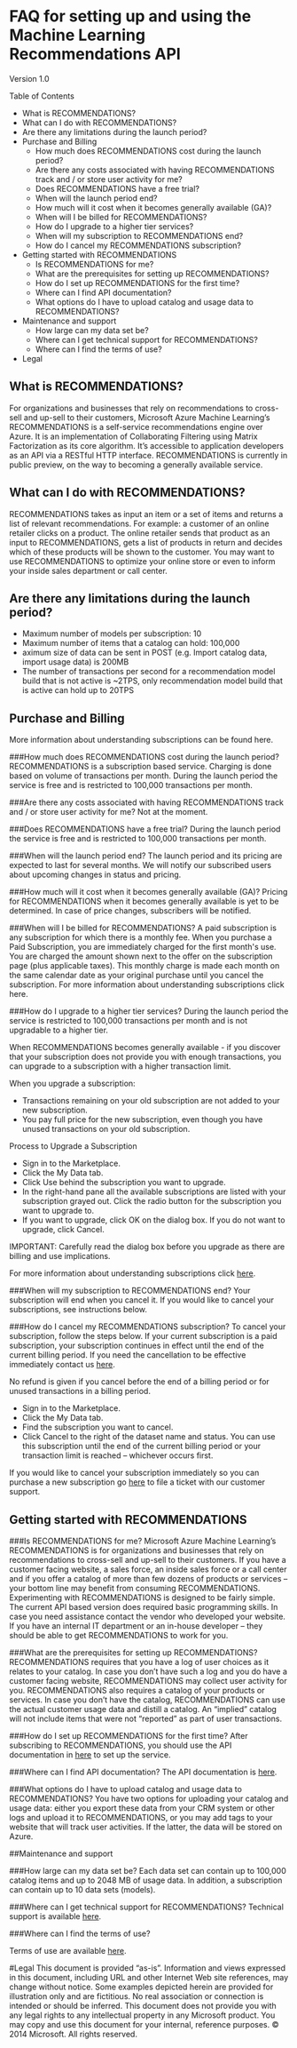 <properties title="FAQ for setting up and using the Machine Learning Recommendations API" pageTitle="FAQ for setting up and using the Machine Learning Recommendations API | Azure" description="Microsoft RECOMMENDATIONS API built with Azure Machine Learning FAQ" metaKeywords="" services="machine-learning" solutions="" documentationCenter="" authors="jaymathe" manager="paulettm" editor="cgronlun" videoId="" scriptId="" />

<tags ms.service="machine-learning" ms.workload="data-services" ms.tgt_pltfrm="na" ms.devlang="na" ms.topic="article" ms.date="10/14/2014" ms.author="jaymathe" /> 

# FAQ for setting up and using the Machine Learning Recommendations API
Version 1.0

Table of Contents

* What is RECOMMENDATIONS?	
* What can I do with RECOMMENDATIONS?	
* Are there any limitations during the launch period?	
* Purchase and Billing	
	* How much does RECOMMENDATIONS cost during the launch period?	
	* Are there any costs associated with having RECOMMENDATIONS track and / or store user activity for me?	
	* Does RECOMMENDATIONS have a free trial?	
	* When will the launch period end?	
	* How much will it cost when it becomes generally available (GA)?	
	* When will I be billed for RECOMMENDATIONS?	
	* How do I upgrade to a higher tier services?	
	* When will my subscription to RECOMMENDATIONS end?	
	* How do I cancel my RECOMMENDATIONS subscription?	
* Getting started with RECOMMENDATIONS	
	* Is RECOMMENDATIONS for me?	
	* What are the prerequisites for setting up RECOMMENDATIONS?	
	* How do I set up RECOMMENDATIONS for the first time?	
	* Where can I find API documentation?	
	* What options do I have to upload catalog and usage data to RECOMMENDATIONS?	
* Maintenance and support	
	* How large can my data set be?	
	* Where can I get technical support for RECOMMENDATIONS?	
	* Where can I find the terms of use?	
* Legal	


## What is RECOMMENDATIONS?
For organizations and businesses that rely on recommendations to cross-sell and up-sell to their customers, Microsoft Azure Machine Learning’s RECOMMENDATIONS is a self-service recommendations engine over Azure. It is an implementation of Collaborating Filtering using Matrix Factorization as its core algorithm. It’s accessible to application developers as an API via a RESTful HTTP interface. RECOMMENDATIONS is currently in public preview, on the way to becoming a generally available service.

## What can I do with RECOMMENDATIONS?
RECOMMENDATIONS takes as input an item or a set of items and returns a list of relevant recommendations. For example: a customer of an online retailer clicks on a product. The online retailer sends that product as an input to RECOMMENDATIONS, gets a list of products in return and decides which of these products will be shown to the customer. You may want to use RECOMMENDATIONS to optimize your online store or even to inform your inside sales department or call center.


## Are there any limitations during the launch period?

* Maximum number of models per subscription: 10
* Maximum number of items that a catalog can hold: 100,000
* aximum size of data can be sent in POST (e.g. Import catalog data, import usage data) is 200MB
* The number of transactions per second for a recommendation model build that is not active is ~2TPS, only recommendation model build that is active can hold up to 20TPS

## Purchase and Billing 
More information about understanding subscriptions can be found here.

###How much does RECOMMENDATIONS cost during the launch period?
RECOMMENDATIONS is a subscription based service. Charging is done based on volume of transactions per month. During the launch period the service is free and is restricted to 100,000 transactions per month.

###Are there any costs associated with having RECOMMENDATIONS track and / or store user activity for me?
Not at the moment.

###Does RECOMMENDATIONS have a free trial?
During the launch period the service is free and is restricted to 100,000 transactions per month.

###When will the launch period end?
The launch period and its pricing are expected to last for several months. We will notify our subscribed users about upcoming changes in status and pricing.

###How much will it cost when it becomes generally available (GA)?
Pricing for RECOMMENDATIONS when it becomes generally available is yet to be determined. In case of price changes, subscribers will be notified.

###When will I be billed for RECOMMENDATIONS?
A paid subscription is any subscription for which there is a monthly fee. When you purchase a Paid Subscription, you are immediately charged for the first month's use. You are charged the amount shown next to the offer on the subscription page (plus applicable taxes). This monthly charge is made each month on the same calendar date as your original purchase until you cancel the subscription. For more information about understanding subscriptions click here.

###How do I upgrade to a higher tier services?
During the launch period the service is restricted to 100,000 transactions per month and is not upgradable to a higher tier.

When RECOMMENDATIONS becomes generally available - if you discover that your subscription does not provide you with enough transactions, you can upgrade to a subscription with a higher transaction limit.

When you upgrade a subscription:

* Transactions remaining on your old subscription are not added to your new subscription. 
* You pay full price for the new subscription, even though you have unused transactions on your old subscription.

Process to Upgrade a Subscription

* Sign in to the Marketplace.
* Click the My Data tab.
* Click Use behind the subscription you want to upgrade. 
* In the right-hand pane all the available subscriptions are listed with your subscription grayed out. Click the radio button for the subscription you want to upgrade to.
* If you want to upgrade, click OK on the dialog box. If you do not want to upgrade, click Cancel.

IMPORTANT: Carefully read the dialog box before you upgrade as there are billing and use implications.

For more information about understanding subscriptions click [here](http://msdn.microsoft.com/en-us/library/gg312164.aspx).

###When will my subscription to RECOMMENDATIONS end?
Your subscription will end when you cancel it. If you would like to cancel your subscriptions, see instructions below.

###How do I cancel my RECOMMENDATIONS subscription?
To cancel your subscription, follow the steps below. If your current subscription is a paid subscription, your subscription continues in effect until the end of the current billing period. If you need the cancellation to be effective immediately contact us [here](https://support.microsoft.com/oas/default.aspx?gprid=17024&st=1&wfxredirect=1&sd=gn).

No refund is given if you cancel before the end of a billing period or for unused transactions in a billing period.

* Sign in to the Marketplace.
* Click the My Data tab.
* Find the subscription you want to cancel.
* Click Cancel to the right of the dataset name and status. You can use this subscription until the end of the current billing period or your transaction limit is reached – whichever occurs first.

If you would like to cancel your subscription immediately so you can purchase a new subscription go [here](https://support.microsoft.com/oas/default.aspx?gprid=17024&st=1&wfxredirect=1&sd=gn) to file a ticket with our customer support.


## Getting started with RECOMMENDATIONS

###Is RECOMMENDATIONS for me? 
Microsoft Azure Machine Learning’s RECOMMENDATIONS is for organizations and businesses that rely on recommendations to cross-sell and up-sell to their customers. If you have a customer facing website, a sales force, an inside sales force or a call center and if you offer a catalog of more than few dozens of products or services – your bottom line may benefit from consuming RECOMMENDATIONS. Experimenting with RECOMMENDATIONS is designed to be fairly simple. The current API based version does required basic programming skills. In case you need assistance contact the vendor who developed your website. If you have an internal IT department or an in-house developer – they should be able to get RECOMMENDATIONS to work for you. 

###What are the prerequisites for setting up RECOMMENDATIONS?
RECOMMENDATIONS requires that you have a log of user choices as it relates to your catalog. In case you don’t have such a log and you do have a customer facing website, RECOMMENDATIONS may collect user activity for you. RECOMMENDATIONS also requires a catalog of your products or services. In case you don’t have the catalog, RECOMMENDATIONS can use the actual customer usage data and distill a catalog. An “implied” catalog will not include items that were not “reported” as part of user transactions.

###How do I set up RECOMMENDATIONS for the first time?
After subscribing to RECOMMENDATIONS, you should use the API documentation in  [here](https://onedrive.live.com/view.aspx?cid=8536718B52F71725&resid=8536718B52F71725!118&app=Word&authkey=!AOLb7aR6D0cVqMQ) to set up the service.

###Where can I find API documentation? 
The API documentation is [here](https://onedrive.live.com/view.aspx?cid=8536718B52F71725&resid=8536718B52F71725!118&app=Word&authkey=!AOLb7aR6D0cVqMQ).

###What options do I have to upload catalog and usage data to RECOMMENDATIONS?
You have two options for uploading your catalog and usage data: either you export these data from your CRM system or other logs and upload it to RECOMMENDATIONS, or you may add tags to your website that will track user activities. If the latter, the data will be stored on Azure.

##Maintenance and support

###How large can my data set be?
Each data set can contain up to 100,000 catalog items and up to 2048 MB of usage data.
In addition, a subscription can contain up to 10 data sets (models).

###Where can I get technical support for RECOMMENDATIONS?
Technical support is available [here](https://social.msdn.microsoft.com/forums/azure/en-US/home?forum=MachineLearning).

###Where can I find the terms of use?

Terms of use are available [here](https://datamarket.azure.com/dataset/amla/recommendations#terms).

#Legal
This document is provided “as-is”. Information and views expressed in this document, including URL and other Internet Web site references, may change without notice. 
Some examples depicted herein are provided for illustration only and are fictitious. No real association or connection is intended or should be inferred. 
This document does not provide you with any legal rights to any intellectual property in any Microsoft product. You may copy and use this document for your internal, reference purposes. 
© 2014 Microsoft. All rights reserved. 



<!--HONumber=27-->
